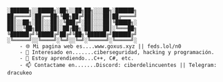     ░██████╗░░█████╗░██╗░░██╗██╗░░░██╗░██████╗
    ██╔════╝░██╔══██╗╚██╗██╔╝██║░░░██║██╔════╝
    ██║░░██╗░██║░░██║░╚███╔╝░██║░░░██║╚█████╗░
    ██║░░╚██╗██║░░██║░██╔██╗░██║░░░██║░╚═══██╗
    ╚██████╔╝╚█████╔╝██╔╝╚██╗╚██████╔╝██████╔╝
    ░╚═════╝░░╚════╝░╚═╝░░╚═╝░╚═════╝░╚═════╝░
        - 🌐 Mi pagina web es....www.goxus.xyz || feds.lol/n0
        - 👀 Interesado en.......ciberseguridad, hacking y programación.
        - 🌱 Estoy aprendiendo...C++, C#, etc.
        - 📫 Contactame en.......Discord: ciberdelincuentes || Telegram: dracukeo
